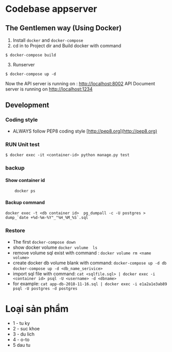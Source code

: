 # Codebase appserver

## The Gentlemen way (Using Docker) 

1. Install ``docker`` and ``docker-compose``
2. cd in to Project dir and Build docker with command 
```
$ docker-compose build
```
3. Runserver 

```
$ docker-compose up -d

```

Now the API server is running on : [http://localhost:8002](http://localhost:8002)
API Document server is running on [http://localhost:1234](http://localhost:1234)


## Development 

### Coding style

- ALWAYS follow PEP8 coding style [http://pep8.org](http://pep8.org)

### RUN Unit test

```
$ docker exec -it <container-id> python manage.py test
```
### backup 

#### Show container id
```
    docker ps
```
#### Backup command 
``` 
docker exec -t <db container id>  pg_dumpall -c -U postgres > dump_`date +%d-%m-%Y"_"%H_%M_%S`.sql
```

### Restore 

- The first  ```docker-compose down```
- show docker volume ``` docker volume  ls ```
- remove volume sql exist with command : ```docker volume rm <name volume>```
- create docker db volume blank with command: ```docker-compose up -d db```
  ```docker-compose up -d <db_name_serivice>``` 
- import sql file with command: ```cat <sqlfile.sql> | docker exec -i <container id> psql -U <username> -d <dbname>```
- for example:   ```cat app-db-2018-11-16.sql | docker exec -i e1a2a1e3ab89 psql -U postgres -d postgres```


# Loại sản phẩm 

- 1 - tu ky
- 2 - suc khoe
- 3 - du lich
- 4 - o-to 
- 5 dau tu